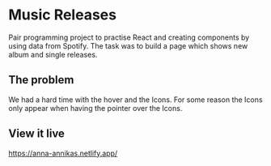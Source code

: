# Music Releases
Pair programming project to practise React and creating components by using data from Spotify. The task was to build a page which shows new album and single releases. 

## The problem

We had a hard time with the hover and the Icons. For some reason the Icons only appear when having the pointer over the Icons. 

## View it live

https://anna-annikas.netlify.app/
